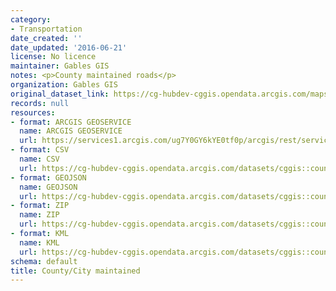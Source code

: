 ```yaml
---
category:
- Transportation
date_created: ''
date_updated: '2016-06-21'
license: No licence
maintainer: Gables GIS
notes: <p>County maintained roads</p>
organization: Gables GIS
original_dataset_link: https://cg-hubdev-cggis.opendata.arcgis.com/maps/cggis::county-city-maintained
records: null
resources:
- format: ARCGIS GEOSERVICE
  name: ARCGIS GEOSERVICE
  url: https://services1.arcgis.com/ug7Y0GY6kYE0tf0p/arcgis/rest/services/County_Maintained_Roads/FeatureServer/2
- format: CSV
  name: CSV
  url: https://cg-hubdev-cggis.opendata.arcgis.com/datasets/cggis::county-city-maintained.csv?outSR=%7B%22latestWkid%22%3A2236%2C%22wkid%22%3A102658%7D
- format: GEOJSON
  name: GEOJSON
  url: https://cg-hubdev-cggis.opendata.arcgis.com/datasets/cggis::county-city-maintained.geojson?outSR=%7B%22latestWkid%22%3A2236%2C%22wkid%22%3A102658%7D
- format: ZIP
  name: ZIP
  url: https://cg-hubdev-cggis.opendata.arcgis.com/datasets/cggis::county-city-maintained.zip?outSR=%7B%22latestWkid%22%3A2236%2C%22wkid%22%3A102658%7D
- format: KML
  name: KML
  url: https://cg-hubdev-cggis.opendata.arcgis.com/datasets/cggis::county-city-maintained.kml?outSR=%7B%22latestWkid%22%3A2236%2C%22wkid%22%3A102658%7D
schema: default
title: County/City maintained
---
```

